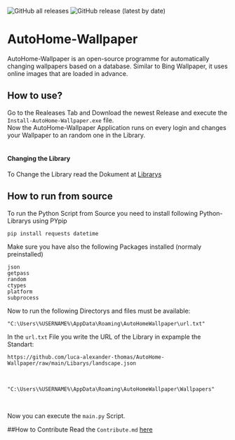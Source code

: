 ![GitHub all releases](https://img.shields.io/github/downloads/luca-alexander-thomas/autohome-wallpaper/total?logo=github&style=flat-square)
![GitHub release (latest by date)](https://img.shields.io/github/v/release/luca-alexander-thomas/autohome-wallpaper?logo=github&style=flat-square)

# AutoHome-Wallpaper
AutoHome-Wallpaper is an open-source programme for automatically changing wallpapers based on a database. Similar to Bing Wallpaper, it uses online images that are loaded in advance.

## How to use?
Go to the Realeases Tab and Download the newest Release and execute the ```Install-AutoHome-Wallpaper.exe``` file.<br>
Now the AutoHome-Wallpaper Application runs on every login and changes your Wallpaper to an random one in the Library.<br><br>

#### Changing the Library
To Change the Library read the Dokument at [Librarys](https://github.com/luca-alexander-thomas/AutoHome-Wallpaper/tree/main/Libarys)

## How to run from source
To run the Python Script from Source you need to install following Python-Librarys using PYpip
```
pip install requests datetime
```
Make sure you have also the following Packages installed (normaly preinstalled)
```
json
getpass
random
ctypes
platform
subprocess
```
Now to run the following Directorys and files must be available:
```
"C:\Users\%USERNAME%\AppData\Roaming\AutoHomeWallpaper\url.txt"
```
In the ```url.txt``` File you write the URL of the Library in expample the Standart:
```
https://github.com/luca-alexander-thomas/AutoHome-Wallpaper/raw/main/Libarys/landscape.json
```
<br>

```
"C:\Users\%USERNAME%\AppData\Roaming\AutoHomeWallpaper\Wallpapers"
```
<br>

Now you can execute the ```main.py``` Script.

##How to Contribute
Read the ```Contribute.md``` [here](https://github.com/luca-alexander-thomas/AutoHome-Wallpaper/blob/main/CONTRIBUTING.md)
